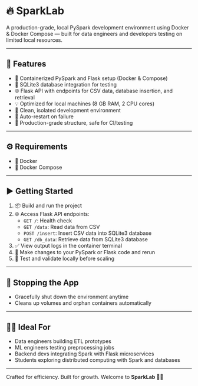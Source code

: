 # 🔥 SparkLab

A production-grade, local PySpark development environment using Docker & Docker Compose — built for data engineers and developers testing on limited local resources.

---

## 🚀 Features

- 🐳 Containerized PySpark and Flask setup (Docker & Compose)
- 💾 SQLite3 database integration for testing
- 🌐 Flask API with endpoints for CSV data, database insertion, and retrieval
- 💡 Optimized for local machines (8 GB RAM, 2 CPU cores)
- 🧼 Clean, isolated development environment
- 🔁 Auto-restart on failure
- 🔐 Production-grade structure, safe for CI/testing

---

## ⚙️ Requirements

- 🧩 Docker
- 🧩 Docker Compose

---

## ▶️ Getting Started

1. 📦 Build and run the project
2. 🌐 Access Flask API endpoints:
   - `GET /`: Health check
   - `GET /data`: Read data from CSV
   - `POST /insert`: Insert CSV data into SQLite3 database
   - `GET /db_data`: Retrieve data from SQLite3 database
3. ✅ View output logs in the container terminal
4. 🔄 Make changes to your PySpark or Flask code and rerun
5. 🧪 Test and validate locally before scaling

---

## 🛑 Stopping the App

- Gracefully shut down the environment anytime
- Cleans up volumes and orphan containers automatically

---

## 👨‍💻 Ideal For

- Data engineers building ETL prototypes
- ML engineers testing preprocessing jobs
- Backend devs integrating Spark with Flask microservices
- Students exploring distributed computing with Spark and databases

---

Crafted for efficiency. Built for growth. Welcome to **SparkLab** 🧪✨